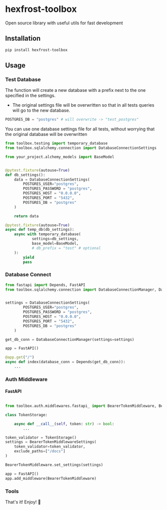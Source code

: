 # hexfrost-toolbox

Open source library with useful utils for fast development


## Installation

```bash
pip install hexfrost-toolbox
```

## Usage

### Test Database

The function will create a new database with a prefix next to the one specified in the settings.


* The original settings file will be overwritten so that in all tests queries will go to the new database.

```python
POSTGRES_DB = "postgres" # will overwrite -> "test_postgres"
```

You can use one database settings file for all tests, without worrying that the original database will be overwritten

```python
from toolbox.testing import temporary_database
from toolbox.sqlalchemy.connection import DatabaseConnectionSettings

from your_project.alchemy_models import BaseModel


@pytest.fixture(autouse=True)
def db_settings():
    data = DatabaseConnectionSettings(
        POSTGRES_USER="postgres",
        POSTGRES_PASSWORD = "postgres",
        POSTGRES_HOST = "0.0.0.0",
        POSTGRES_PORT = "5432",
        POSTGRES_DB = "postgres"
    )

    return data

@pytest.fixture(autouse=True)
async def temp_db(db_settings):
    async with temporary_database(
            settings=db_settings,
            base_model=BaseModel,
            # db_prefix = "test" # optional
    ):
        yield
        pass
```

### Database Connect

```python
from fastapi import Depends, FastAPI
from toolbox.sqlalchemy.connection import DatabaseConnectionManager, DatabaseConnectionSettings


settings = DatabaseConnectionSettings(
        POSTGRES_USER="postgres",
        POSTGRES_PASSWORD = "postgres",
        POSTGRES_HOST = "0.0.0.0",
        POSTGRES_PORT = "5432",
        POSTGRES_DB = "postgres"
    )

get_db_conn = DatabaseConnectionManager(settings=settings)

app = FastAPI()

@app.get("/")
async def index(database_conn = Depends(get_db_conn)):
    ...
```

### Auth Middleware
#### FastAPI

```python

from toolbox.auth.middlewares.fastapi_ import BearerTokenMiddleware, BearerTokenMiddlewareSettings

class TokenStorage:

    async def __call__(self, token: str) -> bool:
        ...

token_validator = TokenStorage()
settings = BearerTokenMiddlewareSettings(
    token_validator=token_validator,
    exclude_paths=["/docs"]
)

BearerTokenMiddleware.set_settings(settings)

app = FastAPI()
app.add_middleware(BearerTokenMiddleware)

```

### Tools



That's it! Enjoy! 🚀
